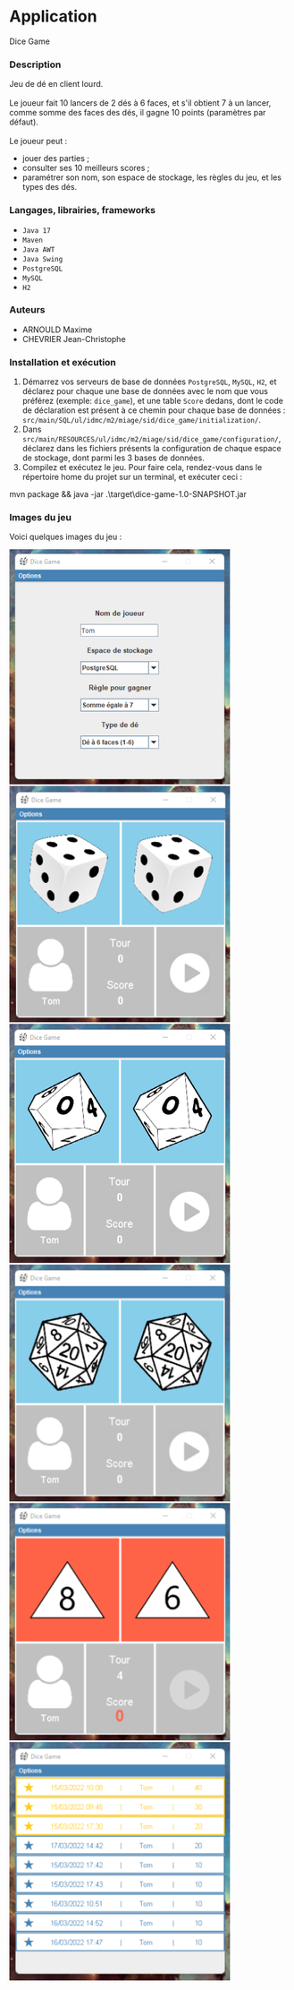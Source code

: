 # Application
Dice Game

### Description
Jeu de dé en client lourd.
<br>
<br>
Le joueur fait 10 lancers de 2 dés à 6 faces, et s'il obtient
7 à un lancer, comme somme des faces des dés, il gagne 10 points
(paramètres par défaut).
<br>
<br>
Le joueur peut :
- jouer des parties ;
- consulter ses 10 meilleurs scores ;
- paramétrer son nom, son espace de stockage, les règles du jeu, et les types des dés.

### Langages, librairies, frameworks
- `Java 17`
- `Maven`
- `Java AWT`
- `Java Swing`
- `PostgreSQL`
- `MySQL`
- `H2`

### Auteurs
- ARNOULD Maxime
- CHEVRIER Jean-Christophe

### Installation et exécution
1. Démarrez vos serveurs de base de données `PostgreSQL`, `MySQL`, `H2`,
et déclarez pour chaque une base de données avec le nom que vous préférez (exemple: `dice_game`), 
et une table `Score` dedans, dont le code de déclaration est présent à ce chemin pour chaque base de données : 
`src/main/SQL/ul/idmc/m2/miage/sid/dice_game/initialization/`.
2. Dans `src/main/RESOURCES/ul/idmc/m2/miage/sid/dice_game/configuration/`,
déclarez dans les fichiers présents la configuration de chaque espace de stockage, dont parmi les 3 bases de 
données.
3. Compilez et exécutez le jeu.
   Pour faire cela, rendez-vous dans le répertoire home du projet sur un terminal, et exécuter ceci :



mvn package && java -jar .\target\dice-game-1.0-SNAPSHOT.jar

### Images du jeu

Voici quelques images du jeu :
<br>

![](./doc/images/dice_game_1.png)
![](./doc/images/dice_game_2.png)
![](./doc/images/dice_game_3.png)
![](./doc/images/dice_game_4.png)
![](./doc/images/dice_game_5.png)
![](./doc/images/dice_game_6.png)
